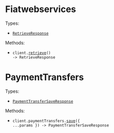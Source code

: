 # Fiatwebservices

Types:

- <code><a href="./src/resources/top-level.ts">RetrieveResponse</a></code>

Methods:

- <code title="get /">client.<a href="./src/index.ts">retrieve</a>() -> RetrieveResponse</code>

# PaymentTransfers

Types:

- <code><a href="./src/resources/payment-transfers.ts">PaymentTransferSaveResponse</a></code>

Methods:

- <code title="post /payment-transfers">client.paymentTransfers.<a href="./src/resources/payment-transfers.ts">save</a>({ ...params }) -> PaymentTransferSaveResponse</code>
